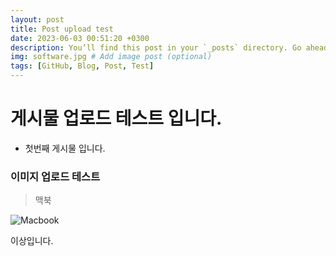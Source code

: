 ```yaml
---
layout: post
title: Post upload test
date: 2023-06-03 00:51:20 +0300
description: You’ll find this post in your `_posts` directory. Go ahead and edit it and re-build the site to see your changes. # Add post description (optional)
img: software.jpg # Add image post (optional)
tags: [GitHub, Blog, Post, Test]
---
```


# 게시물 업로드 테스트 입니다.
* 첫번째 게시물 입니다.

### 이미지 업로드 테스트
> 맥북

![Macbook]({{site.baseurl}}/assets/img/workflow.jpg)

이상입니다.
